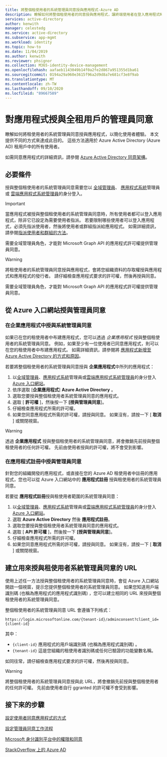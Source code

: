```yaml
---
title: 將整個租使用者的系統管理員同意授與應用程式-Azure AD
description: 瞭解如何將整個租使用者的同意授與應用程式，讓終端使用者在登入應用程式時不會收到同意。
services: active-directory
author: kenwith
manager: celestedg
ms.service: active-directory
ms.subservice: app-mgmt
ms.workload: identity
ms.topic: how-to
ms.date: 11/04/2019
ms.author: kenwith
ms.reviewer: phsignor
ms.collection: M365-identity-device-management
ms.openlocfilehash: aafaeb1143049b14f0a2fe2d867a951355d1ba61
ms.sourcegitcommit: 0194a29a960e3615f96a2d9d8a7e681cf3e8f9ab
ms.translationtype: MT
ms.contentlocale: zh-TW
ms.lasthandoff: 09/10/2020
ms.locfileid: "89667589"
---
```

# <a name="grant-tenant-wide-admin-consent-to-an-application"></a>對應用程式授與全租用戶的管理員同意

瞭解如何將租使用者的系統管理員同意授與應用程式，以簡化使用者體驗。 本文提供不同的方式來達成此目的。 這些方法適用於 Azure Active Directory (Azure AD) 租用戶中的所有使用者。

如需同意應用程式的詳細資訊，請參閱 [Azure Active Directory 同意架構](../develop/consent-framework.md)。

## <a name="prerequisites"></a>必要條件

授與整個租使用者的系統管理員同意需要您以 [全域管理員](../users-groups-roles/directory-assign-admin-roles.md#global-administrator--company-administrator)、 [應用程式系統](../users-groups-roles/directory-assign-admin-roles.md#application-administrator)管理員或 [雲端應用程式系統管理員](../users-groups-roles/directory-assign-admin-roles.md#cloud-application-administrator)的身分登入。

> [!IMPORTANT]
> 當應用程式被授與整個租使用者的系統管理員同意時，所有使用者都可以登入應用程式，除非它已設定為需要使用者指派。 若要限制哪些使用者可以登入應用程式，必須先指派使用者，然後將使用者或群組指派給應用程式。 如需詳細資訊，請參閱[指派使用者和群組的方法](methods-for-assigning-users-and-groups.md)。
>
> 需要全域管理員角色，才能對 Microsoft Graph API 的應用程式許可權提供管理員同意。

> [!WARNING]
> 將租使用者的系統管理員同意授與應用程式，會將您組織資料的存取權授與應用程式和應用程式的發行者。 請仔細檢查應用程式要求的許可權，然後再授與同意。
>
> 需要全域管理員角色，才能對 Microsoft Graph API 的應用程式許可權提供管理員同意。

## <a name="grant-admin-consent-from-the-azure-portal"></a>從 Azure 入口網站授與管理員同意

### <a name="grant-admin-consent-in-enterprise-apps"></a>在企業應用程式中授與系統管理員同意

如果已在您的租使用者中布建應用程式，您可以透過 *企業應用程式* 授與整個租使用者的系統管理員同意。 例如，如果至少有一位使用者已同意應用程式，則可以在您的租使用者中布建應用程式。 如需詳細資訊，請參閱將 [應用程式新增至 Azure Active Directory 的方式和原因](../develop/active-directory-how-applications-are-added.md)。

若要將整個租使用者的系統管理員同意授與 **企業應用程式**中所列的應用程式：

1. 以[全域管理員](../users-groups-roles/directory-assign-admin-roles.md#global-administrator--company-administrator)、[應用程式系統](../users-groups-roles/directory-assign-admin-roles.md#application-administrator)管理員或[雲端應用程式系統管理員](../users-groups-roles/directory-assign-admin-roles.md#cloud-application-administrator)的身分登入[Azure 入口網站](https://portal.azure.com)。
2. 依序選取 [**企業應用程式**] **Azure Active Directory** 。
3. 選取您要授與整個租使用者系統管理員同意的應用程式。
4. 選取 [ **許可權** ]，然後按一下 **[授與管理員同意**]。
5. 仔細檢查應用程式所需的許可權。
6. 如果您同意應用程式所需的許可權，請授與同意。 如果沒有，請按一下 [ **取消** ] 或關閉視窗。

> [!WARNING]
> 透過 **企業應用程式** 授與整個租使用者的系統管理員同意，將會撤銷先前授與整個租使用者的任何許可權。 先前由使用者授與的許可權，將不會受到影響。 

### <a name="grant-admin-consent-in-app-registrations"></a>在應用程式註冊中授與管理員同意

針對您的組織開發的應用程式，或直接在您的 Azure AD 租使用者中註冊的應用程式，您也可以從 Azure 入口網站中的 **應用程式註冊** 授與租使用者的系統管理員同意。

若要從 **應用程式註冊**授與租使用者範圍的系統管理員同意：

1. 以[全域管理員](../users-groups-roles/directory-assign-admin-roles.md#global-administrator--company-administrator)、[應用程式系統](../users-groups-roles/directory-assign-admin-roles.md#application-administrator)管理員或[雲端應用程式系統管理員](../users-groups-roles/directory-assign-admin-roles.md#cloud-application-administrator)的身分登入[Azure 入口網站](https://portal.azure.com)。
2. 選取 **Azure Active Directory** 然後 **應用程式註冊**。
3. 選取您要授與整個租使用者系統管理員同意的應用程式。
4. 選取 [ **API 許可權** ]，然後按一下 **[授與管理員同意**]。
5. 仔細檢查應用程式所需的許可權。
6. 如果您同意應用程式所需的許可權，請授與同意。 如果沒有，請按一下 [ **取消** ] 或關閉視窗。

## <a name="construct-the-url-for-granting-tenant-wide-admin-consent"></a>建立用來授與租使用者系統管理員同意的 URL

使用上述任一方法授與整個租使用者的系統管理員同意時，會從 Azure 入口網站開啟一個視窗，提示您提供整個租使用者的系統管理員同意。 如果您知道用戶端識別碼 (也稱為應用程式的應用程式識別碼) ，您可以建立相同的 URL 來授與整個租使用者的系統管理員同意。

整個租使用者的系統管理員同意 URL 會遵循下列格式：

```http
https://login.microsoftonline.com/{tenant-id}/adminconsent?client_id={client-id}
```

其中：

* `{client-id}` 應用程式的用戶端識別碼 (也稱為應用程式識別碼) 。
* `{tenant-id}` 這是您組織的租使用者識別碼或任何已驗證的功能變數名稱。

如同往常，請仔細檢查應用程式要求的許可權，然後再授與同意。

> [!WARNING]
> 將整個租使用者的系統管理員同意授與此 URL，將會撤銷先前授與整個租使用者的任何許可權。 先前由使用者自行 ggranted 的許可權不會受到影響。 

## <a name="next-steps"></a>接下來的步驟

[設定使用者同意應用程式的方式](configure-user-consent.md)

[設定管理員同意工作流程](configure-admin-consent-workflow.md)

[Microsoft 身分識別平台中的權限和同意](../develop/active-directory-v2-scopes.md)

[StackOverflow 上的 Azure AD](https://stackoverflow.com/questions/tagged/azure-active-directory)
